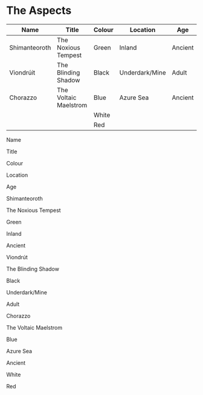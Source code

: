 # The Aspects
| Name          | Title                 | Colour | Location       | Age     |
| ------------- | --------------------- | ------ | -------------- | ------- |
| Shimanteoroth | The Noxious Tempest   | Green  | Inland         | Ancient |
| Viondrúit     | The Blinding Shadow   | Black  | Underdark/Mine | Adult   |
| Chorazzo      | The Voltaic Maelstrom | Blue   | Azure Sea      | Ancient |
|               |                       | White  |                |         |
|               |                       | Red       |                |         |
Name

Title

Colour

Location

Age

Shimanteoroth

The Noxious Tempest

Green

Inland

Ancient

Viondrút

The Blinding Shadow

Black

Underdark/Mine

Adult

Chorazzo

The Voltaic Maelstrom

Blue

Azure Sea

Ancient

White

Red